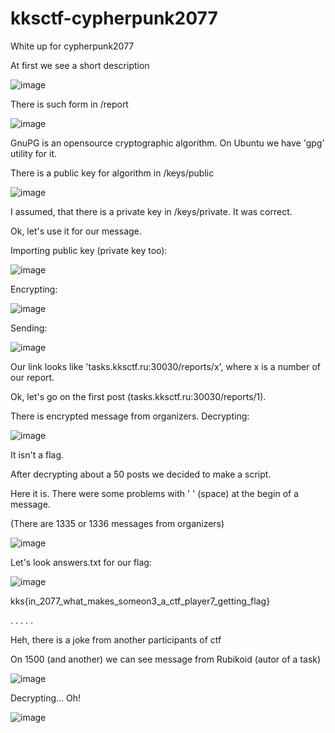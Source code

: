 # kksctf-cypherpunk2077
White up for cypherpunk2077

At first we see a short description


![image](https://user-images.githubusercontent.com/73061822/102016079-071e7480-3d70-11eb-91b2-10fdd1c5ae20.png)



There is such form in /report

![image](https://user-images.githubusercontent.com/73061822/102015940-6e87f480-3d6f-11eb-8afc-6b54cb7abba5.png)


GnuPG is an opensource cryptographic algorithm. On Ubuntu we have 'gpg' utility for it.

There is a public key for algorithm in /keys/public

![image](https://user-images.githubusercontent.com/73061822/102016171-a80d2f80-3d70-11eb-93bc-ad4293f0661c.png)

I assumed, that there is a private key in /keys/private. It was correct.

Ok, let's use it for our message.

Importing public key (private key too):

![image](https://user-images.githubusercontent.com/73061822/102016394-c293d880-3d71-11eb-9894-978e89c9d466.png)

Encrypting:

![image](https://user-images.githubusercontent.com/73061822/102016467-3fbf4d80-3d72-11eb-866b-81d26f8fe62d.png)

Sending:

![image](https://user-images.githubusercontent.com/73061822/102016570-ae041000-3d72-11eb-9955-cf32bf547a58.png)

Our link looks like 'tasks.kksctf.ru:30030/reports/x', where x is a number of our report. 

Ok, let's go on the first post (tasks.kksctf.ru:30030/reports/1).

There is encrypted message from organizers. Decrypting:

![image](https://user-images.githubusercontent.com/73061822/102016897-6aaaa100-3d74-11eb-93f2-cc0d1b9f9482.png)

It isn't a flag.

After decrypting about a 50 posts we decided to make a script.

Here it is. There were some problems with ' ' (space) at the begin of a message.

(There are 1335 or 1336 messages from organizers)

![image](https://user-images.githubusercontent.com/73061822/102016998-2370e000-3d75-11eb-9b62-1df6d571b86c.png)

Let's look answers.txt for our flag:

![image](https://user-images.githubusercontent.com/73061822/102017171-5071c280-3d76-11eb-9576-17f3cccbec24.png)

kks{in_2077_what_makes_someon3_a_ctf_player7_getting_flag}

.
.
.
.
.

Heh, there is a joke from another participants of ctf

On 1500 (and another) we can see message from Rubikoid (autor of a task)

![image](https://user-images.githubusercontent.com/73061822/102017286-15bc5a00-3d77-11eb-8979-eeb6494c529c.png)

Decrypting... Oh!

![image](https://user-images.githubusercontent.com/73061822/102017276-02a98a00-3d77-11eb-8d8a-2ff5ad3b4eb6.png)

